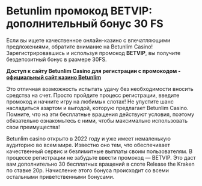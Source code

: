 # Betunlim промокод BETVIP: дополнительный бонус 30 FS
Если вы ищете качественное онлайн-казино с впечатляющими предложениями, обратите внимание на Betunlim Casino! Зарегистрировавшись и используя промокод **BETVIP**, вы получите бездепозитный бонус в размере 30FS. 

**Доступ к сайту Betunlim Casino для регистрации с промокодом - [официальный сайт казино Betunlim](https://linkcasino.ru/betvip)**

Это отличная возможность испытать удачу без необходимости вносить средства на счет. Просто пройдите процесс регистрации, введите промокод и начните игру на любимых слотах! 
Не упустите шанс насладиться азартом и выгодой, которую предлагает Betunlim Casino. 
Помните, что на эти бесплатные вращения действуют условия, поэтому обязательно ознакомьтесь с ними, чтобы максимально использовать свои преимущества!

Betunlim casino открыто в 2022 году и уже имеет немаленькую аудиторию во всем мире. Известно оно тем, что обеспечивает качественный сервис и безлимитные выплаты своим пользователям. В процессе регистрации не забудьте ввести промокод — BETVIP. Это даст вам дополнительно 30 бесплатных вращений в слоте Release the Kraken по ставке 20р. Начисление этого бонуса происходит со всеми остальными приветственными бонусами.
